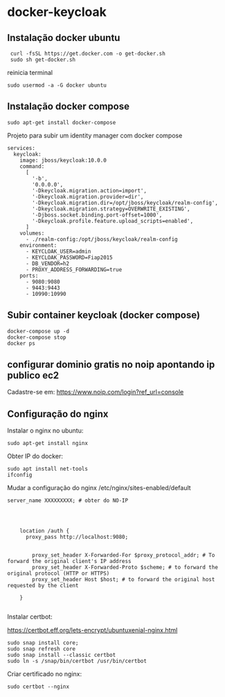 # docker-keycloak

## Instalação docker ubuntu

```
 curl -fsSL https://get.docker.com -o get-docker.sh
 sudo sh get-docker.sh   
```
reinicia terminal
```
sudo usermod -a -G docker ubuntu
```

## Instalação docker compose
```
sudo apt-get install docker-compose
```

Projeto para subir um identity manager com docker compose


```version: '2'
services:
  keycloak:
    image: jboss/keycloak:10.0.0
    command:
      [
        '-b',
        '0.0.0.0',
        '-Dkeycloak.migration.action=import',
        '-Dkeycloak.migration.provider=dir',
        '-Dkeycloak.migration.dir=/opt/jboss/keycloak/realm-config',
        '-Dkeycloak.migration.strategy=OVERWRITE_EXISTING',
        '-Djboss.socket.binding.port-offset=1000',
        '-Dkeycloak.profile.feature.upload_scripts=enabled',
      ]
    volumes:
      - ./realm-config:/opt/jboss/keycloak/realm-config
    environment:
      - KEYCLOAK_USER=admin
      - KEYCLOAK_PASSWORD=Fiap2015
      - DB_VENDOR=h2
      - PROXY_ADDRESS_FORWARDING=true
    ports:
      - 9080:9080
      - 9443:9443
      - 10990:10990
 ```
 
 
## Subir container keycloak (docker compose)

```
docker-compose up -d
docker-compose stop
docker ps
```

## configurar dominio gratis no noip apontando ip publico ec2

Cadastre-se em:
https://www.noip.com/login?ref_url=console


## Configuração do nginx

Instalar o nginx no ubuntu:
```
sudo apt-get install nginx
```


Obter IP do docker:

```
sudo apt install net-tools
ifconfig
```

 Mudar a configuração do nginx /etc/nginx/sites-enabled/default


```
server_name XXXXXXXXX; # obter do NO-IP




    location /auth {
      proxy_pass http://localhost:9080;


        proxy_set_header X-Forwarded-For $proxy_protocol_addr; # To forward the original client's IP address
        proxy_set_header X-Forwarded-Proto $scheme; # to forward the  original protocol (HTTP or HTTPS)
        proxy_set_header Host $host; # to forward the original host requested by the client

    }


````

Instalar certbot:

https://certbot.eff.org/lets-encrypt/ubuntuxenial-nginx.html

```
sudo snap install core; 
sudo snap refresh core
sudo snap install --classic certbot
sudo ln -s /snap/bin/certbot /usr/bin/certbot
```
Criar certificado no nginx:
```
sudo certbot --nginx
```
